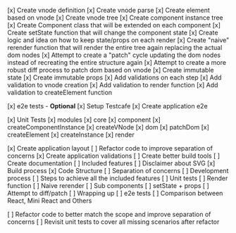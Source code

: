 [x] Create vnode definition
[x] Create vnode parse
[x] Create element based on vnode
[x] Create vnode tree
[x] Create component instance tree
[x] Create Component class that will be extended on each component
[x] Create setState function that will change the component state
[x] Create logic and idea on how to keep state/props on each render
[x] Create "naive" rerender function that will render the entire tree again replacing the actual dom nodes
[x] Attempt to create a "patch" cycle updating the dom nodes instead of recreating the entire structure again
[x] Attempt to create a more robust diff process to patch dom based on vnode
[x] Create immutable state
[x] Create immutable props
[x] Add validations on each step
  [x] Add validation to vnode creation
  [x] Add validation to render function
  [x] Add validation to createElement function

[x] e2e tests - **Optional**
  [x] Setup Testcafe
  [x] Create application e2e

[x] Unit Tests
  [x] modules
    [x] core
      [x] component
      [x] createComponentInstance
      [x] createVNode
    [x] dom
      [x] patchDom
      [x] createElement
      [x] createInstance
      [x] render

[x] Create application layout
  [ ] Refactor code to improve separation of concerns
[x] Create application validations
[ ] Create better build tools
[ ] Create documentation
  [ ] Included features
  [ ] Disclaimer about SVG
  [x] Build process
  [x] Code Structure
  [ ] Separation of concerns
  [ ] Development process
  [ ] Steps to achieve all the included features
    [ ] Unit tests
    [ ] Render function
    [ ] Naive rerender
    [ ] Sub components
    [ ] setState + props
    [ ] Attempt to diff/patch
    [ ] Wrapping up
    [ ] e2e tests
  [ ] Comparison between React, Mini React and Others

[ ] Refactor code to better match the scope and improve separation of concerns
[ ] Revisit unit tests to cover all missing scenarios after refactor
